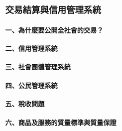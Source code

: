 # 交易結算與信用管理系統

## 一、為什麼要公開全社會的交易？

## 二、信用管理系統

## 三、社會團體管理系統

## 四、公民管理系統

## 五、稅收問題

## 六、商品及服務的質量標準與質量保證
